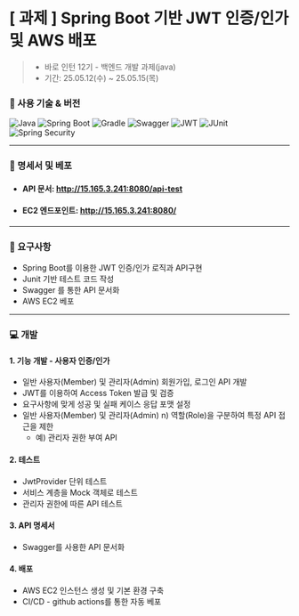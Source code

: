 # [ 과제 ]  Spring Boot 기반 JWT 인증/인가 및 AWS 배포

> - 바로 인턴 12기 -  백엔드 개발 과제(java)<br>
> - 기간: 25.05.12(수)  ~ 25.05.15(목)

### 🔧 사용 기술 & 버전

![Java](https://img.shields.io/badge/Java-17-blue?logo=openjdk)
![Spring Boot](https://img.shields.io/badge/Spring%20Boot-3.2.5-brightgreen?logo=springboot)
![Gradle](https://img.shields.io/badge/Gradle-8.7-blue?logo=gradle)
![Swagger](https://img.shields.io/badge/Swagger-2.2.0-yellow?logo=swagger)
![JWT](https://img.shields.io/badge/JWT-0.11.5-orange)
![JUnit](https://img.shields.io/badge/JUnit-5-red?logo=junit5)
![Spring Security](https://img.shields.io/badge/Spring%20Security-6.2.2-green?logo=springsecurity)

---


### 📑 명세서 및 베포

- #### API 문서: http://15.165.3.241:8080/api-test

- #### EC2 엔드포인트:  http://15.165.3.241:8080/

---

### 📌 요구사항

- Spring Boot를 이용한 JWT 인증/인가 로직과 API구현
- Junit 기반 테스트 코드 작성
- Swagger 를 통한 API 문서화
-  AWS EC2 베포

---


### 💻 개발

#### 1. 기능 개발 - 사용자 인증/인가

- 일반 사용자(Member) 및 관리자(Admin) 회원가입, 로그인 API 개발
- JWT를 이용하여 Access Token 발급 및 검증
-  요구사항에 맞게 성공 및 실패 케이스 응답 포맷 설정
- 일반 사용자(Member) 및 관리자(Admin) n) 역할(Role)을 구분하여 특정 API 접근을 제한
    - 예) 관리자 권한 부여 API

#### 2. 테스트
- JwtProvider 단위 테스트
- 서비스 계층을 Mock 객체로 테스트
- 관리자 권한에 따른 API 테스트

#### 3. API 명세서
- Swagger를 사용한 API 문서화

#### 4. 배포
-  AWS EC2 인스턴스 생성 및 기본 환경 구축
-  CI/CD - github actions를 통한 자동 베포 


<br/>
